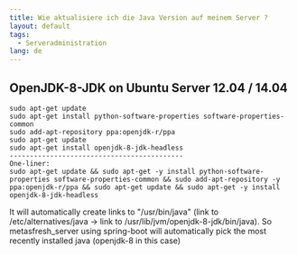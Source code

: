```yaml
---
title: Wie aktualisiere ich die Java Version auf meinem Server ?
layout: default
tags:
  - Serveradministration
lang: de
---
```


## OpenJDK-8-JDK on Ubuntu Server 12.04 / 14.04


```
sudo apt-get update
sudo apt-get install python-software-properties software-properties-common
sudo add-apt-repository ppa:openjdk-r/ppa
sudo apt-get update
sudo apt-get install openjdk-8-jdk-headless
-------------------------------------------
One-liner:
sudo apt-get update && sudo apt-get -y install python-software-properties software-properties-common && sudo add-apt-repository -y ppa:openjdk-r/ppa && sudo apt-get update && sudo apt-get -y install openjdk-8-jdk-headless
```

It will automatically create links to "/usr/bin/java" (link to /etc/alternatives/java -> link to /usr/lib/jvm/openjdk-8-jdk/bin/java). 
So metasfresh_server using spring-boot will automatically pick the most recently installed java (openjdk-8 in this case)

